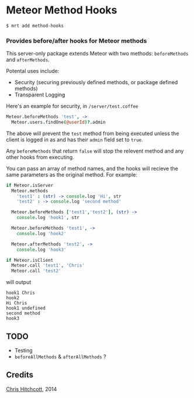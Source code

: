 # Meteor Method Hooks

```bash
$ mrt add method-hooks
```

### Provides before/after hooks for Meteor methods

This server-only package extends Meteor with two methods: `beforeMethods` and `afterMethods`.

Potental uses include:

* Security (securing previously defined methods, or package defined methods)
* Transparent Logging

Here's an example for security, in `/server/test.coffee`

```coffeescript
Meteor.beforeMethods 'test', ->
  Meteor.users.findOne(@userId)?.admin
```

The above will prevent the `test` method from being executed unless the client is logged in as and has their `admin` field set to `true`. 

Any `beforeMethods` that return `false` will stop the relevent method and any other hooks from executing.

You can pass an array of method names, and the hooks will recieve the same parameters as the original method. For example:

```coffeescript
if Meteor.isServer
  Meteor.methods
    'test1' : (str) -> console.log 'Hi', str
    'test2' : -> console.log 'second method'

  Meteor.beforeMethods ['test1','test2'], (str) ->
    console.log 'hook1', str

  Meteor.beforeMethods 'test1', ->
    console.log 'hook2'

  Meteor.afterMethods 'test2', ->
    console.log 'hook3'

if Meteor.isClient
  Meteor.call 'test1', 'Chris'
  Meteor.call 'test2'
```

will output

```
hook1 Chris
hook2
Hi Chris
hook1 undefined
second method
hook3
```

## TODO

* Testing
* `beforeAllMethods` & `afterAllMethods` ?

## Credits

[Chris Hitchcott](http://github.com/hitchcott), 2014
